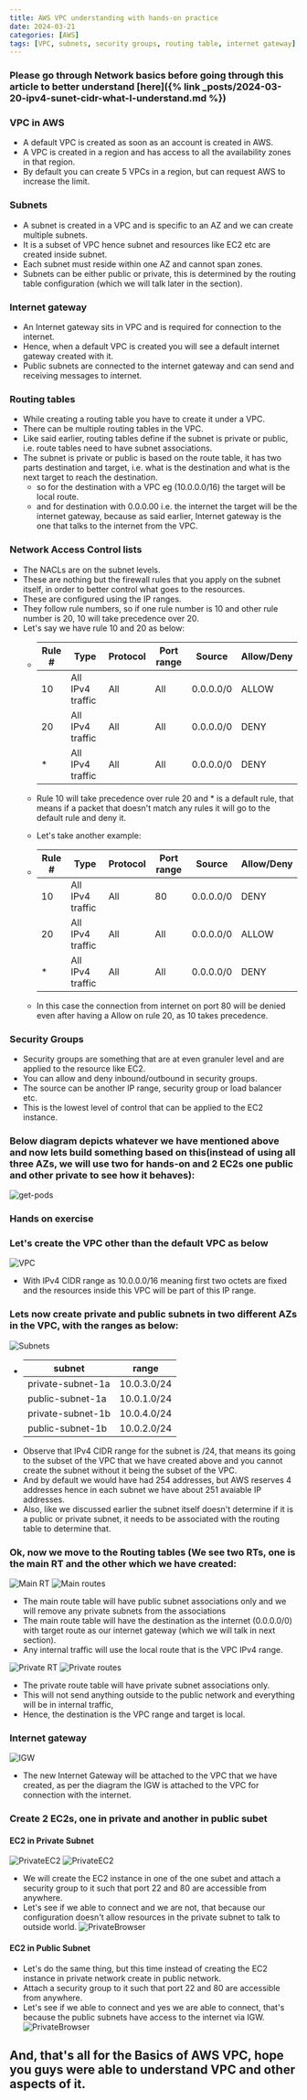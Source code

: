 ```yaml
---
title: AWS VPC understanding with hands-on practice
date: 2024-03-21
categories: [AWS]
tags: [VPC, subnets, security groups, routing table, internet gateway]
---
```

### Please go through Network basics before going through this article to better understand [here]({% link _posts/2024-03-20-ipv4-sunet-cidr-what-I-understand.md %}) <br>

### VPC in AWS
- A default VPC is created as soon as an account is created in AWS.
- A VPC is created in a region and has access to all the availability zones in that region.
- By default you can create 5 VPCs in a region, but can request AWS to increase the limit.

### Subnets
- A subnet is created in a VPC and is specific to an AZ and we can create multiple subnets.
- It is a subset of VPC hence subnet and resources like EC2 etc are created inside subnet.
- Each subnet must reside within one AZ and cannot span zones.
- Subnets can be either public or private, this is determined by the routing table configuration (which we will talk later in the section).

### Internet gateway
- An Internet gateway sits in VPC and is required for connection to the internet.
- Hence, when a default VPC is created you will see a default internet gateway created with it.
- Public subnets are connected to the internet gateway and can send and receiving messages to internet.

### Routing tables
- While creating a routing table you have to create it under a VPC.
- There can be multiple routing tables in the VPC.
- Like said earlier, routing tables define if the subnet is private or public, i.e. route tables need to have subnet associations.
- The subnet is private or public is based on the route table, it has two parts destination and target, i.e. what is the destination and what is the next target to reach the destination.
   - so for the destination with a VPC eg (10.0.0.0/16) the target will be local route.
   - and for destination with 0.0.0.00 i.e. the internet the target will be the internet gateway, because as said earlier, Internet gateway is the one that talks to the internet from the VPC.

### Network Access Control lists
- The NACLs are on the subnet levels.
- These are nothing but the firewall rules that you apply on the subnet itself, in order to better control what goes to the resources.
- These are configured using the IP ranges.
- They follow rule numbers, so if one rule number is 10 and other rule number is 20, 10 will take precedence over 20.
- Let's say we have rule 10 and 20 as below:
  - | Rule # | Type             | Protocol | Port range | Source      | Allow/Deny |
    |--------|------------------|----------|------------|-------------|------------|
    | 10     | All IPv4 traffic | All      | All        | 0.0.0.0/0   | ALLOW      |
    | 20     | All IPv4 traffic | All      | All        | 0.0.0.0/0   | DENY       |
    | *      | All IPv4 traffic | All      | All        | 0.0.0.0/0   | DENY       |

  - Rule 10 will take precedence over rule 20 and * is a default rule, that means if a packet that doesn't match any rules it will go to the default rule and deny it.

  - Let's take another example:
  - | Rule # | Type             | Protocol | Port range | Source      | Allow/Deny |
    |--------|------------------|----------|------------|-------------|------------|
    | 10     | All IPv4 traffic | All      | 80         | 0.0.0.0/0   | DENY       |
    | 20     | All IPv4 traffic | All      | All        | 0.0.0.0/0   | ALLOW      |
    | *      | All IPv4 traffic | All      | All        | 0.0.0.0/0   | DENY       |
  - In this case the connection from internet on port 80 will be denied even after having a Allow on rule 20, as 10 takes precedence.

### Security Groups
- Security groups are something that are at even granuler level and are applied to the resource like EC2.
- You can allow and deny inbound/outbound in security groups.
- The source can be another IP range, security group or load balancer etc.
- This is the lowest level of control that can be applied to the EC2 instance.

### Below diagram depicts whatever we have mentioned above and now lets build something based on this(instead of using all three AZs, we will use two for hands-on and 2 EC2s one public and other private to see how it behaves):
![get-pods](/assets/images/aws/vpc/VPC.drawio.png)


### Hands on exercise

### Let's create the VPC other than the default VPC as below
![VPC](/assets/images/aws/vpc/vpc-create.png)
- With IPv4 CIDR range as 10.0.0.0/16 meaning first two octets are fixed and the resources inside this VPC will be part of this IP range.

### Lets now create private and public subnets in two different AZs in the VPC, with the ranges as below:
![Subnets](/assets/images/aws/vpc/subnet-create.png)
- | subnet            | range       |
  |-------------------|-------------|
  | private-subnet-1a | 10.0.3.0/24 |
  | public-subnet-1a  | 10.0.1.0/24 |
  | private-subnet-1b | 10.0.4.0/24 |
  | public-subnet-1b  | 10.0.2.0/24 |
- Observe that IPv4 CIDR range for the subnet is /24, that means its going to the subset of the VPC that we have created above and you cannot create the subnet without it being the subset of the VPC.
- And by default we would have had 254 addresses, but AWS reserves 4 addresses hence in each subnet we have about 251 avaiable IP addresses.
- Also, like we discussed earlier the subnet itself doesn't determine if it is a public or private subnet, it needs to be associated with the routing table to determine that.

### Ok, now we move to the Routing tables (We see two RTs, one is the main RT and the other which we have created:
![Main RT](/assets/images/aws/vpc/main-RT.png)
![Main routes](/assets/images/aws/vpc/main-routes.png)
- The main route table will have public subnet associations only and we will remove any private subnets from the associations
- The main route table will have the destination as the internet (0.0.0.0/0) with target route as our internet gateway (which we will talk in next section).
- Any internal traffic will use the local route that is the VPC IPv4 range.

![Private RT](/assets/images/aws/vpc/route-table-create.png)
![Private routes](/assets/images/aws/vpc/privateroutes.png)
- The private route table will have private subnet associations only.
- This will not send anything outside to the public network and everything will be in internal traffic,
- Hence, the destination is the VPC range and target is local.

### Internet gateway
![IGW](/assets/images/aws/vpc/igw.png)
- The new Internet Gateway will be attached to the VPC that we have created, as per the diagram the IGW is attached to the VPC for connection with the internet.

### Create 2 EC2s, one in private and another in public subet
#### EC2 in Private Subnet
![PrivateEC2](/assets/images/aws/vpc/ec2pri-vpc.png)
![PrivateEC2](/assets/images/aws/vpc/privateec2.png)
- We will create the EC2 instance in one of the one subet and attach a security group to it such that port 22 and 80 are accessible from anywhere.
- Let's see if we able to connect and we are not, that because our configuration doesn't allow resources in the private subnet to talk to outside world.
![PrivateBrowser](/assets/images/aws/vpc/privateBrowser.png)

#### EC2 in Public Subnet
- Let's do the same thing, but this time instead of creating the EC2 instance in private network create in public network.
- Attach a security group to it such that port 22 and 80 are accessible from anywhere.
- Let's see if we able to connect and yes we are able to connect, that's because the public subnets have access to the internet via IGW.
![PrivateBrowser](/assets/images/aws/vpc/ec2pub.png)

## And, that's all for the Basics of AWS VPC, hope you guys were able to understand VPC and other aspects of it.